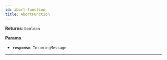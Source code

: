 ```yaml
---
id: abort-function
title: AbortFunction
---
```


<a name="abortfunction"></a>

**Returns**: `boolean`

**Params**

-   **`response`**: `IncomingMessage`

---

